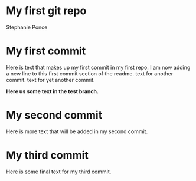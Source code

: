 My first git repo
================
Stephanie Ponce

# My first commit

Here is text that makes up my first commit in my first repo. I am now
adding a new line to this first commit section of the readme. text for
another commit. text for yet another commit.

**Here us some text in the test branch.**

# My second commit

Here is more text that will be added in my second commit.

# My third commit

Here is some final text for my third commit.
